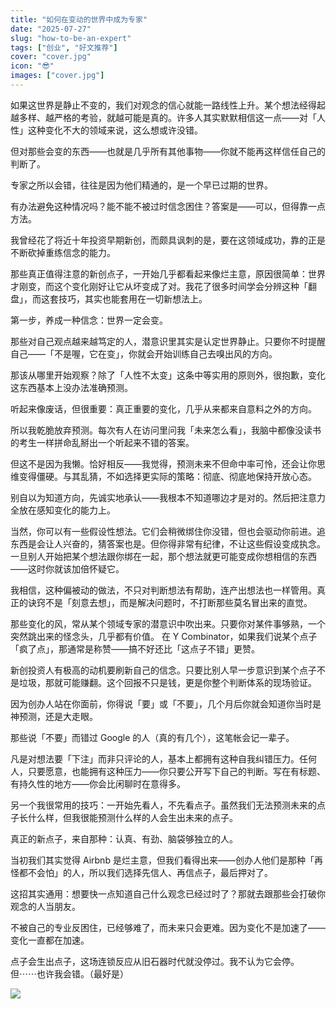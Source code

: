 ```yaml
---
title: "如何在变动的世界中成为专家"
date: "2025-07-27"
slug: "how-to-be-an-expert"
tags: ["创业", "好文推荐"]
cover: "cover.jpg"
icon: "😎"
images: ["cover.jpg"]
---
```

如果这世界是静止不变的，我们对观念的信心就能一路线性上升。某个想法经得起越多样、越严格的考验，就越可能是真的。许多人其实默默相信这一点——对「人性」这种变化不大的领域来说，这么想或许没错。



但对那些会变的东西——也就是几乎所有其他事物——你就不能再这样信任自己的判断了。



专家之所以会错，往往是因为他们精通的，是一个早已过期的世界。



有办法避免这种情况吗？能不能不被过时信念困住？答案是——可以，但得靠一点方法。



我曾经花了将近十年投资早期新创，而颇具讽刺的是，要在这领域成功，靠的正是不断砍掉重练信念的能力。



那些真正值得注意的新创点子，一开始几乎都看起来像烂主意，原因很简单：世界才刚变，而这个变化刚好让它从坏变成了对。我花了很多时间学会分辨这种「翻盘」，而这套技巧，其实也能套用在一切新想法上。



第一步，养成一种信念：世界一定会变。



那些对自己观点越来越笃定的人，潜意识里其实是认定世界静止。只要你不时提醒自己——「不是喔，它在变」，你就会开始训练自己去嗅出风的方向。



那该从哪里开始观察？除了「人性不太变」这条中等实用的原则外，很抱歉，变化这东西基本上没办法准确预测。



听起来像废话，但很重要：真正重要的变化，几乎从来都来自意料之外的方向。



所以我乾脆放弃预测。每次有人在访问里问我「未来怎么看」，我脑中都像没读书的考生一样拼命乱掰出一个听起来不错的答案。



但这不是因为我懒。恰好相反——我觉得，预测未来不但命中率可怜，还会让你思维变得僵硬。与其乱猜，不如选择更实际的策略：彻底、彻底地保持开放心态。



别自以为知道方向，先诚实地承认——我根本不知道哪边才是对的。然后把注意力全放在感知变化的能力上。



当然，你可以有一些假设性想法。它们会稍微绑住你没错，但也会驱动你前进。追东西是会让人兴奋的，猜答案也是。但你得非常有纪律，不让这些假设变成执念。
一旦别人开始把某个想法跟你绑在一起，那个想法就更可能变成你想相信的东西——这时你就该加倍怀疑它。



我相信，这种偏被动的做法，不只对判断想法有帮助，连产出想法也一样管用。真正的诀窍不是「刻意去想」，而是解决问题时，不打断那些莫名冒出来的直觉。



那些变化的风，常从某个领域专家的潜意识中吹出来。只要你对某件事够熟，一个突然跳出来的怪念头，几乎都有价值。
在 Y Combinator，如果我们说某个点子「疯了点」，那通常是称赞——搞不好还比「这点子不错」更赞。



新创投资人有极高的动机要刷新自己的信念。只要比别人早一步意识到某个点子不是垃圾，那就可能赚翻。这个回报不只是钱，更是你整个判断体系的现场验证。



因为创办人站在你面前，你得说「要」或「不要」，几个月后你就会知道你当时是神预测，还是大走眼。



那些说「不要」而错过 Google 的人（真的有几个），这笔帐会记一辈子。



凡是对想法要「下注」而非只评论的人，基本上都拥有这种自我纠错压力。任何人，只要愿意，也能拥有这种压力——你只要公开写下自己的判断。写在有标题、有持久性的地方——你会比闲聊时在意得多。



另一个我很常用的技巧：一开始先看人，不先看点子。虽然我们无法预测未来的点子长什么样，但我很能预测什么样的人会生出未来的点子。



真正的新点子，来自那种：认真、有劲、脑袋够独立的人。



当初我们其实觉得 Airbnb 是烂主意，但我们看得出来——创办人他们是那种「再怪都不会怕」的人，所以我们选择先信人、再信点子，最后押对了。



这招其实通用：想要快一点知道自己什么观念已经过时了？那就去跟那些会打破你观念的人当朋友。



不被自己的专业反困住，已经够难了，而未来只会更难。因为变化不是加速了——变化一直都在加速。



点子会生出点子，这场连锁反应从旧石器时代就没停过。我不认为它会停。
但⋯⋯也许我会错。（最好是）




![](https://prod-files-secure.s3.us-west-2.amazonaws.com/112d0858-5090-4d34-a606-b75eb8d65fd2/46476355-9cf3-4e99-9b7a-3531bc426380/1000202064.png?X-Amz-Algorithm=AWS4-HMAC-SHA256&X-Amz-Content-Sha256=UNSIGNED-PAYLOAD&X-Amz-Credential=ASIAZI2LB466V4MGCKHU%2F20250903%2Fus-west-2%2Fs3%2Faws4_request&X-Amz-Date=20250903T083933Z&X-Amz-Expires=3600&X-Amz-Security-Token=IQoJb3JpZ2luX2VjENj%2F%2F%2F%2F%2F%2F%2F%2F%2F%2FwEaCXVzLXdlc3QtMiJGMEQCICNZkzEeH2eXVSqP%2B0sG5TJtdEh3vmaK3MKOokhMKFk4AiAG1bxBviOQmOC3f5sol9By%2BzWCGeaKil5zNAEm1dHW2Cr%2FAwhBEAAaDDYzNzQyMzE4MzgwNSIMwaNQKceFn1nkQMiPKtwDZOMihHhZeZ%2BKSF1XDK0opTLN3WqOu4KYf4Ifbp1n4dOz8IxdAA74MNtk1r%2B4zcbRb5l0Sl9xkneEYJHsEK7XUuHkMvGyOn9364QyVmmMrp3N%2FjqfFJwx80Z1FF2xxoGunQu7Jm85RY1g%2FlubMOXzASZnJez1w7yXn%2FaJwqU4kygHTFv4uVOQNOPKlwppIJzqKYkGRXDddYFSNdUrpjneD9IWfnzEskXnb%2BSvZjJlIXe92W5TqZZREjJCzSNdQCB6CzygVD8oOx5RhCl1L1MZTeFCMCSGTHXNEDNkCijf1JbmE6fGu%2Fx%2F%2B0wM0SLcfGRr%2FlWlz4%2BQjExyej34cXz3qGPIRNfUePcKue0Migad8v445oaizvKJ5BrM9rab7qPWtQXaE8ga%2FwdbqEu8hPleypM4SOf7qz%2B0DF9Bw7fTNHiLxj1fzADtHV%2BGxfdP1%2FBImtLqcpUq3QvrPgTUIkvwDLwoOqpgQWa15PgdkvX%2FlXq6c6oxmCSDGu4Io%2F52zj9YW0k3FWtWZEvdmHhAVQZG6xRP2xDMW66xoVCgzsRZcMrVioFq4pqMwoc%2Bnes7XZsbktqtoKJ%2FdDqwlcMpVkjeYSfX%2BnAZw3dI2tFFnsgKMB3JS72rSVyecFwI6nQw9uDfxQY6pgHU1vvw2HtpE%2Fn6ehJsANetCKkTI9ve66u3o7%2F%2BwUqbnuTRzbUEqjuXD6Q4jKxOMZLSD7nDVVRcl%2BmD79unmt1ljMWb%2BETv6m0o%2BRE%2FtI%2BXQpPO%2BShMSqwrs9VkzCHjKWJalC7ELhBdeIqUM6Z%2FRC8xoDFL80Ie04JKaU182ebSTm9ilndhIOwpz5aVb2FcK8MYv9l3KfJ8iJJu9VvVzMpbt%2BVWvDG%2B&X-Amz-Signature=7d42c8bd108266c04796375ad6e769e7fe0f7d8700bff9cea206587c181c6b4e&X-Amz-SignedHeaders=host&x-amz-checksum-mode=ENABLED&x-id=GetObject)

